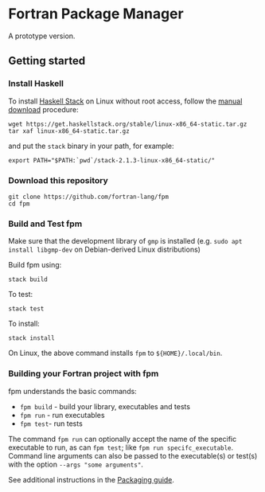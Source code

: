 # Fortran Package Manager

A prototype version.

## Getting started

### Install Haskell

To install [Haskell Stack](https://haskellstack.org/) on
Linux without root access, follow the [manual download](https://docs.haskellstack.org/en/stable/install_and_upgrade/#manual-download_2) procedure:
```
wget https://get.haskellstack.org/stable/linux-x86_64-static.tar.gz
tar xaf linux-x86_64-static.tar.gz
```
and put the `stack` binary in your path, for example:
```
export PATH="$PATH:`pwd`/stack-2.1.3-linux-x86_64-static/"
```

### Download this repository

```
git clone https://github.com/fortran-lang/fpm
cd fpm
```

### Build and Test fpm

Make sure that the development library of `gmp` is installed (e.g. `sudo apt install libgmp-dev` on Debian-derived Linux distributions)

Build fpm using:
```
stack build
```
To test:
```
stack test
```
To install:
```
stack install
```

On Linux, the above command installs `fpm` to `${HOME}/.local/bin`.

### Building your Fortran project with fpm

fpm understands the basic commands:

* `fpm build` - build your library, executables and tests
* `fpm run` - run executables
* `fpm test`- run tests

The command `fpm run` can optionally accept the name of the specific executable
to run, as can `fpm test`; like `fpm run specifc_executable`. Command line
arguments can also be passed to the executable(s) or test(s) with the option
`--args "some arguments"`.

See additional instructions in the [Packaging guide](PACKAGING.md).
